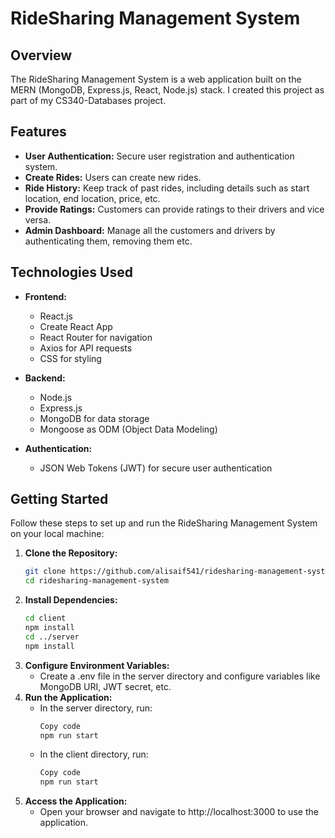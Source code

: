 # RideSharing Management System

## Overview

The RideSharing Management System is a web application built on the MERN (MongoDB, Express.js, React, Node.js) stack. I created this project as part of my CS340-Databases project.

## Features

- **User Authentication:** Secure user registration and authentication system.
- **Create Rides:** Users can create new rides.
- **Ride History:** Keep track of past rides, including details such as start location, end location, price, etc.
- **Provide Ratings:** Customers can provide ratings to their drivers and vice versa.
- **Admin Dashboard:** Manage all the customers and drivers by authenticating them, removing them etc.

## Technologies Used

- **Frontend:**
  - React.js
  - Create React App
  - React Router for navigation
  - Axios for API requests
  - CSS for styling

- **Backend:**
  - Node.js
  - Express.js
  - MongoDB for data storage
  - Mongoose as ODM (Object Data Modeling)

- **Authentication:**
  - JSON Web Tokens (JWT) for secure user authentication

## Getting Started

Follow these steps to set up and run the RideSharing Management System on your local machine:

1. **Clone the Repository:**
   ```bash
   git clone https://github.com/alisaif541/ridesharing-management-system.git
   cd ridesharing-management-system
2. **Install Dependencies:**
   ```bash
   cd client
   npm install
   cd ../server
   npm install
3. **Configure Environment Variables:**
   - Create a .env file in the server directory and configure variables like MongoDB URI, JWT secret, etc.
4. **Run the Application:**
   - In the server directory, run:
      ```bash
      Copy code
      npm run start
   - In the client directory, run:
      ```bash
      Copy code
      npm run start
5. **Access the Application:**
   - Open your browser and navigate to http://localhost:3000 to use the application.
